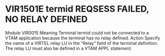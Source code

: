# VIR1501E termid REQSESS FAILED, NO RELAY DEFINED
Module
    VIR0015
Meaning
    Terminal termid could not be connected to a VTAM application because the terminal has no relay defined.
Action
    Specify the name of a VIRTEL relay LU in the “Relay” field of the terminal definition. The relay LU must also be defined in a VTAM APPL statement.
